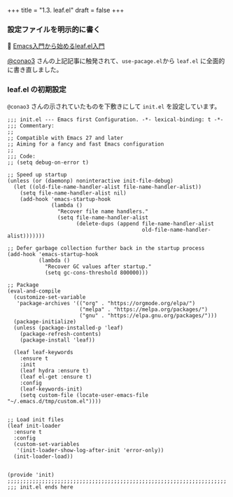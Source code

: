 +++
title = "1.3. leaf.el"
draft = false
+++
### 設定ファイルを明示的に書く
🔗 [Emacs入門から始めるleaf.el入門](https://qiita.com/conao3/items/347d7e472afd0c58fbd7)

[@conao3](https://qiita.com/conao3) さんの上記記事に触発されて、`use-pacage.el`から `leaf.el` に全面的に書き直しました。

### leaf.el の初期設定
`@conao3` さんの示されていたものを下敷きにして `init.el` を設定しています。

```elisp
;;; init.el --- Emacs first Configuration. -*- lexical-binding: t -*-
;;; Commentary:
;;
;; Compatible with Emacs 27 and later
;; Aiming for a fancy and fast Emacs configuration
;;
;;; Code:
;; (setq debug-on-error t)

;; Speed up startup
(unless (or (daemonp) noninteractive init-file-debug)
  (let ((old-file-name-handler-alist file-name-handler-alist))
    (setq file-name-handler-alist nil)
    (add-hook 'emacs-startup-hook
              (lambda ()
                "Recover file name handlers."
                (setq file-name-handler-alist
                      (delete-dups (append file-name-handler-alist
                                           old-file-name-handler-alist)))))))

;; Defer garbage collection further back in the startup process
(add-hook 'emacs-startup-hook
          (lambda ()
            "Recover GC values after startup."
            (setq gc-cons-threshold 800000)))

;; Package
(eval-and-compile
  (customize-set-variable
   'package-archives '(("org" . "https://orgmode.org/elpa/")
					   ("melpa" . "https://melpa.org/packages/")
                       ("gnu" . "https://elpa.gnu.org/packages/")))
  (package-initialize)
  (unless (package-installed-p 'leaf)
	(package-refresh-contents)
	(package-install 'leaf))

  (leaf leaf-keywords
	:ensure t
	:init
	(leaf hydra :ensure t)
	(leaf el-get :ensure t)
	:config
	(leaf-keywords-init)
	(setq custom-file (locate-user-emacs-file "~/.emacs.d/tmp/custom.el"))))


;; Load init files
(leaf init-loader
  :ensure t
  :config
  (custom-set-variables
   '(init-loader-show-log-after-init 'error-only))
  (init-loader-load))


(provide 'init)
;;;;;;;;;;;;;;;;;;;;;;;;;;;;;;;;;;;;;;;;;;;;;;;;;;;;;;;;;;;;;;;;;;;;;;
;;; init.el ends here
```
